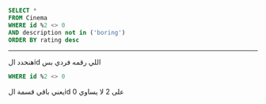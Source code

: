 ```sql
SELECT *
FROM Cinema
WHERE id %2 <> 0
AND description not in ('boring')
ORDER BY rating desc
```
---
هنحدد الid اللي رقمه فردي بس 
```sql
WHERE id %2 <> 0
```

يعني باقي قسمة الid على 2 لا يساوي 0

